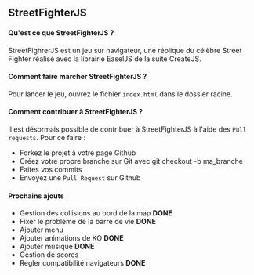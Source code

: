 ## StreetFighterJS
#### Qu'est ce que StreetFighterJS ?
StreetFighrerJS est un jeu sur navigateur, une réplique du célèbre Street Fighter réalisé avec la librairie EaselJS de la suite CreateJS. <br>
#### Comment faire marcher StreetFighterJS ?
Pour lancer le jeu, ouvrez le fichier `index.html` dans le dossier racine.<br>
#### Comment contribuer à StreetFighterJS ?
Il est désormais possible de contribuer à StreetFighterJS à l'aide des `Pull requests`. Pour ce faire :<br>

- Forkez le projet à votre page Github
- Créez votre propre branche sur Git avec git checkout -b ma_branche
- Faites vos commits
- Envoyez une `Pull Request` sur Github

#### Prochains ajouts
- Gestion des collisions au bord de la map **DONE**
- Fixer le problème de la barre de vie **DONE**
- Ajouter menu 
- Ajouter animations de KO **DONE**
- Ajouter musique **DONE**
- Gestion de scores
- Regler compatibilité navigateurs **DONE**
